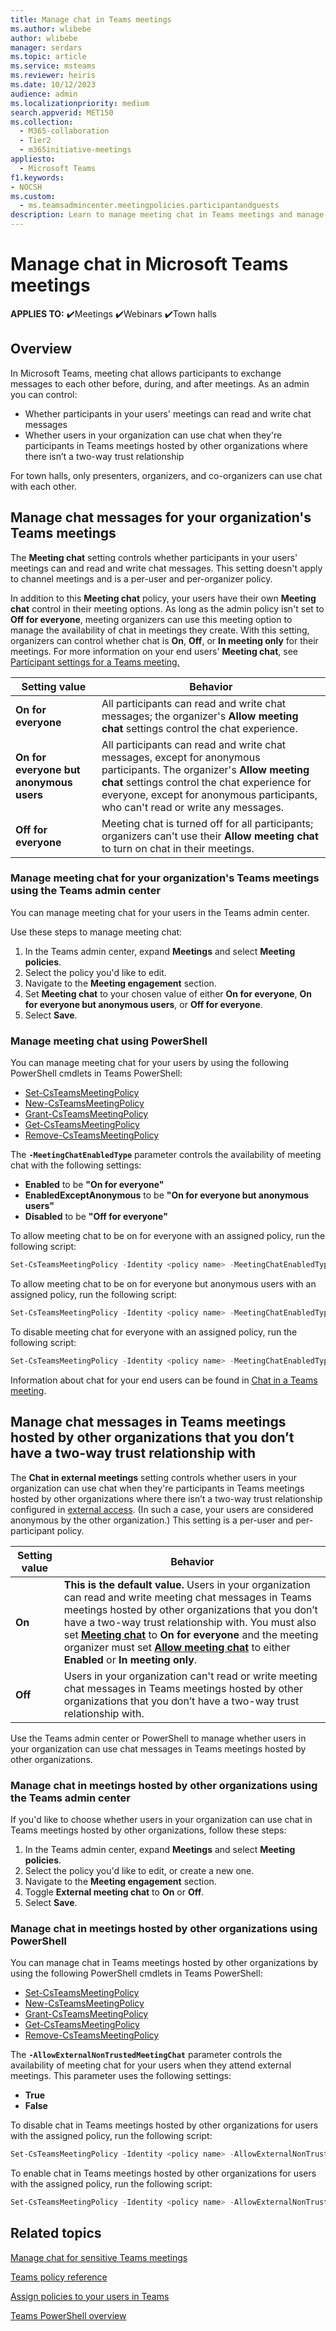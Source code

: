 ```yaml
--- 
title: Manage chat in Teams meetings
ms.author: wlibebe
author: wlibebe
manager: serdars
ms.topic: article
ms.service: msteams
ms.reviewer: heiris
ms.date: 10/12/2023
audience: admin
ms.localizationpriority: medium
search.appverid: MET150
ms.collection: 
  - M365-collaboration
  - Tier2
  - m365initiative-meetings
appliesto: 
  - Microsoft Teams
f1.keywords:
- NOCSH
ms.custom: 
  - ms.teamsadmincenter.meetingpolicies.participantandguests
description: Learn to manage meeting chat in Teams meetings and manage meeting chat in unfederated Teams meetings hosted by other organizations that you don’t have a two-way trust relationship with.
---
```


# Manage chat in Microsoft Teams meetings

**APPLIES TO:** ✔️Meetings ✔️Webinars ✔️Town halls

## Overview

In Microsoft Teams, meeting chat allows participants to exchange messages to each other before, during, and after meetings. As an admin you can control:

- Whether participants in your users' meetings can read and write chat messages
- Whether users in your organization can use chat when they're participants in Teams meetings hosted by other organizations where there isn’t a two-way trust relationship

For town halls, only presenters, organizers, and co-organizers can use chat with each other.

## Manage chat messages for your organization's Teams meetings

The **Meeting chat** setting controls whether participants in your users' meetings can and read and write chat messages. This setting doesn't apply to channel meetings and is a per-user and per-organizer policy.

In addition to this **Meeting chat** policy, your users have their own **Meeting chat** control in their meeting options.
As long as the admin policy isn't set to **Off for everyone**, meeting organizers can use this meeting option to manage the availability of chat in meetings they create. With this setting, organizers can control whether chat is **On**, **Off**, or **In meeting only** for their meetings. For more information on your end users' **Meeting chat**, see [Participant settings for a Teams meeting.](https://support.microsoft.com/office/participant-settings-for-a-teams-meeting-53261366-dbd5-45f9-aae9-a70e6354f88e)

|Setting value |Behavior  |
|---------|---------|
|**On for everyone**     | All participants can read and write chat messages; the organizer's **Allow meeting chat** settings control the chat experience.|
|**On for everyone but anonymous users**     | All participants can read and write chat messages, except for anonymous participants. The organizer's **Allow meeting chat** settings control the chat experience for everyone, except for anonymous participants, who can't read or write any messages. |
|**Off for everyone**     | Meeting chat is turned off for all participants; organizers can't use their **Allow meeting chat** to turn on chat in their meetings.  |

### Manage meeting chat for your organization's Teams meetings using the Teams admin center

You can manage meeting chat for your users in the Teams admin center.

Use these steps to manage meeting chat:

1. In the Teams admin center, expand **Meetings** and select **Meeting policies**.
1. Select the policy you'd like to edit.
1. Navigate to the **Meeting engagement** section.
1. Set **Meeting chat** to your chosen value of either  **On for everyone**, **On for everyone but anonymous users**, or  **Off for everyone**.
1. Select **Save**.

### Manage meeting chat using PowerShell

You can manage meeting chat for your users by using the following PowerShell cmdlets in Teams PowerShell:

- [Set-CsTeamsMeetingPolicy](/powershell/module/skype/set-csteamsmeetingpolicy)
- [New-CsTeamsMeetingPolicy](/powershell/module/skype/new-csteamsmeetingpolicy)
- [Grant-CsTeamsMeetingPolicy](/powershell/module/skype/grant-csteamsmeetingpolicy)
- [Get-CsTeamsMeetingPolicy](/powershell/module/skype/get-csteamsmeetingpolicy)
- [Remove-CsTeamsMeetingPolicy](/powershell/module/skype/remove-csteamsmeetingpolicy)

The **`-MeetingChatEnabledType`** parameter controls the availability of meeting chat with the following settings:

- **Enabled** to be **"On for everyone"**
- **EnabledExceptAnonymous** to be **"On for everyone but anonymous users"**
- **Disabled** to be **"Off for everyone"**

To allow meeting chat to be on for everyone with an assigned policy, run the following script:

```PowerShell
Set-CsTeamsMeetingPolicy -Identity <policy name> -MeetingChatEnabledType Enabled
```

To allow meeting chat to be on for everyone but anonymous users with an assigned policy, run the following script:

```PowerShell
Set-CsTeamsMeetingPolicy -Identity <policy name> -MeetingChatEnabledType EnabledExceptAnonymous
```

To disable meeting chat for everyone with an assigned policy, run the following script:

```PowerShell
Set-CsTeamsMeetingPolicy -Identity <policy name> -MeetingChatEnabledType Disabled
```

Information about chat for your end users can be found in [Chat in a Teams meeting](https://support.microsoft.com/office/64e2cb91-8a11-4781-94ea-fbb23f2b922f).

## Manage chat messages in Teams meetings hosted by other organizations that you don’t have a two-way trust relationship with

The **Chat in external meetings** setting controls whether users in your organization can use chat when they're participants in Teams meetings hosted by other organizations where there isn’t a two-way trust relationship configured in [external access](trusted-organizations-external-meetings-chat.md). (In such a case, your users are considered anonymous by the other organization.) This setting is a per-user and per-participant policy.

|Setting value |Behavior  |
|---------|---------|
|**On**  | **This is the default value.** Users in your organization can read and write meeting chat messages in Teams meetings hosted by other organizations that you don’t have a two-way trust relationship with. You must also set [**Meeting chat**](manage-meeting-chat.md) to **On for everyone** and the meeting organizer must set [**Allow meeting chat**](https://support.microsoft.com/office/participant-settings-for-a-teams-meeting-53261366-dbd5-45f9-aae9-a70e6354f88e) to either **Enabled** or **In meeting only**. |
|**Off** | Users in your organization can't read or write meeting chat messages in Teams meetings hosted by other organizations that you don’t have a two-way trust relationship with.  |

Use the Teams admin center or PowerShell to manage whether users in your organization can use chat messages in Teams meetings hosted by other organizations.

### Manage chat in meetings hosted by other organizations using the Teams admin center

If you'd like to choose whether users in your organization can use chat in Teams meetings hosted by other organizations, follow these steps:

1. In the Teams admin center, expand **Meetings** and select **Meeting policies**.
2. Select the policy you'd like to edit, or create a new one.
3. Navigate to the **Meeting engagement** section.
4. Toggle **External meeting chat** to **On** or **Off**.
5. Select **Save**.

### Manage chat in meetings hosted by other organizations using PowerShell

You can manage chat in Teams meetings hosted by other organizations by using the following PowerShell cmdlets in Teams PowerShell:

- [Set-CsTeamsMeetingPolicy](/powershell/module/skype/set-csteamsmeetingpolicy)
- [New-CsTeamsMeetingPolicy](/powershell/module/skype/new-csteamsmeetingpolicy)
- [Grant-CsTeamsMeetingPolicy](/powershell/module/skype/grant-csteamsmeetingpolicy)
- [Get-CsTeamsMeetingPolicy](/powershell/module/skype/get-csteamsmeetingpolicy)
- [Remove-CsTeamsMeetingPolicy](/powershell/module/skype/remove-csteamsmeetingpolicy)

The **`-AllowExternalNonTrustedMeetingChat`** parameter controls the availability of meeting chat for your users when they attend external meetings.  This parameter uses the following settings:

- **True**
- **False**

To disable chat in Teams meetings hosted by other organizations for users with the assigned policy, run the following script:

```PowerShell
Set-CsTeamsMeetingPolicy -Identity <policy name> -AllowExternalNonTrustedMeetingChat $False
```

To enable chat in Teams meetings hosted by other organizations for users with the assigned policy, run the following script:

```PowerShell
Set-CsTeamsMeetingPolicy -Identity <policy name> -AllowExternalNonTrustedMeetingChat $True 
```

## Related topics

[Manage chat for sensitive Teams meetings](manage-chat-sensitive-meetings.md)

[Teams policy reference](settings-policies-reference.md)

[Assign policies to your users in Teams](policy-assignment-overview.md)

[Teams PowerShell overview](teams-powershell-overview.md)
